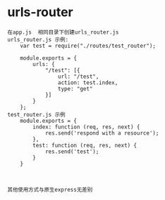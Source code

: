 # urls-router
    在app.js  相同目录下创建urls_router.js
    urls_router.js 示例:
        var test = require("./routes/test_router");
        
        module.exports = {
            urls: {
                "/test": [{
                    url: "/test",
                    action: test.index,
                    type: "get"
                }]
            }
        };
    test_router.js 示例
        module.exports = {
            index: function (req, res, next) {
                res.send('respond with a resource');
            },
            test: function (req, res, next) {
                res.send('test');
            }
        }
        
    
    
    其他使用方式与原生express无差别